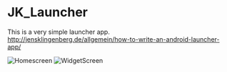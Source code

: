 # JK_Launcher
This is a very simple launcher app. http://jensklingenberg.de/allgemein/how-to-write-an-android-launcher-app/

![Homescreen](https://github.com/Foso/JK_Launcher/blob/master/Homescreen.png)
![WidgetScreen](https://github.com/Foso/JK_Launcher/blob/master/WidgetScreen.png)
